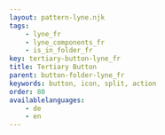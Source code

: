 ```yaml
---
layout: pattern-lyne.njk
tags: 
    - lyne_fr
    - lyne_components_fr
    - is_in_folder_fr
key: tertiary-button-lyne_fr
title: Tertiary Button
parent: button-folder-lyne_fr
keywords: button, icon, split, action
order: 80
availablelanguages: 
    - de
    - en
---
```

